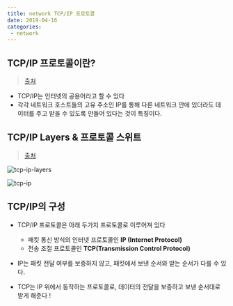 ```yaml
---
title: network TCP/IP 프로토콜
date: 2019-04-16
categories:
 - network
---
```




## TCP/IP 프로토콜이란?

> [출처](https://ko.wikipedia.org/wiki/인터넷_프로토콜_스위트)



+ TCP/IP는 인터넷의 공용어라고 할 수 있다
+ 각각 네트워크 호스트들의 고유 주소인 IP를 통해 다른 네트워크 안에 있더라도 데이터를 주고 받을 수 있도록 만들어 있다는 것이 특징이다.



## TCP/IP Layers & 프로토콜 스위트

> [출처](<https://www.ibm.com/support/knowledgecenter/ko/ssw_aix_71/com.ibm.aix.networkcomm/tcpip_protocols.htm>)



![tcp-ip-layers]({{site.url}}{{site.baseurl}}/assets/images/network-tcp-ip.png)



![tcp-ip]({{site.url}}{{site.baseurl}}/assets/images/tcp-ip.png)





## TCP/IP의 구성

+ TCP/IP 프로토콜은 아래 두가지 프로토콜로 이루어져 있다
  + 패킷 통신 방식의 인터넷 프로토콜인 **IP (Internet Protocol)**
  + 전송 조절 프로토콜인 **TCP(Transmission Control Protocol)**

+ IP는 패킷 전달 여부를 보증하지 않고, 패킷에서 보낸 순서와 받는 순서가 다를 수 있다.  
+ TCP는 IP 위에서 동작하는 프로토콜로, 데이터의 전달을 보증하고 보낸 순서대로 받게 해준다 !



